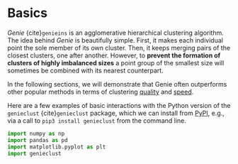 



# Basics

*Genie* {cite}`genieins` is an agglomerative hierarchical clustering
algorithm. The idea behind *Genie* is beautifully simple. First, it makes each
individual point the sole member of its own cluster. Then, it keeps merging pairs
of the closest clusters, one after another. However, to **prevent
the formation of clusters of highly imbalanced sizes** a point group of the
smallest size will sometimes be combined with its nearest counterpart.

In the following sections, we will demonstrate that Genie often outperforms
other popular methods in terms of clustering [quality](benchmarks_ar)
and [speed](timings).

Here are a few examples of basic interactions with the Python version
of the `genieclust` {cite}`genieclust` package,
which we can install from [PyPI](https://pypi.org/project/genieclust/), e.g.,
via a call to `pip3 install genieclust` from the command line.




``` python
import numpy as np
import pandas as pd
import matplotlib.pyplot as plt
import genieclust
```


































